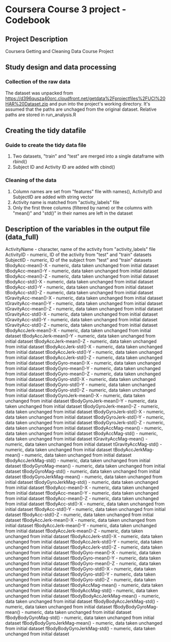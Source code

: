 # Coursera Course 3 project - Codebook
## Project Description
Coursera Getting and Cleaning Data Course Project

## Study design and data processing

### Collection of the raw data
The dataset was unpacked from https://d396qusza40orc.cloudfront.net/getdata%2Fprojectfiles%2FUCI%20HAR%20Dataset.zip
and pun into the project's working directory. It's assumed that the paths are unchaged from the original dataset. Relative paths are stored in run_analysis.R

## Creating the tidy datafile

### Guide to create the tidy data file
1. Two datasets, "train" and "test" are merged into a single dataframe with rbind()
2. Subject ID and Activity ID are added with cbind()

### Cleaning of the data
1. Column names are set from "features" file with names(), ActivityID and SubjectID are added with string vector
2. Activity name is matched from "activity_labels" file
3. Only the first three columns (filtered by name) or the columns with "mean()" and "std()" in their names are left in the dataset

## Description of the variables in the output file (data_full)
ActivityName - character, name of the activity from "activity_labels" file
ActivityID - numeric, ID of the activity from "test" and "train" datasets
SubjectID - numeric, ID of the subject from "test" and "train" datasets
tBodyAcc-mean()-X - numeric, data taken unchanged from initial dataset
tBodyAcc-mean()-Y - numeric, data taken unchanged from initial dataset
tBodyAcc-mean()-Z - numeric, data taken unchanged from initial dataset
tBodyAcc-std()-X - numeric, data taken unchanged from initial dataset
tBodyAcc-std()-Y - numeric, data taken unchanged from initial dataset
tBodyAcc-std()-Z - numeric, data taken unchanged from initial dataset
tGravityAcc-mean()-X - numeric, data taken unchanged from initial dataset
tGravityAcc-mean()-Y - numeric, data taken unchanged from initial dataset
tGravityAcc-mean()-Z - numeric, data taken unchanged from initial dataset
tGravityAcc-std()-X - numeric, data taken unchanged from initial dataset
tGravityAcc-std()-Y - numeric, data taken unchanged from initial dataset
tGravityAcc-std()-Z - numeric, data taken unchanged from initial dataset
tBodyAccJerk-mean()-X - numeric, data taken unchanged from initial dataset
tBodyAccJerk-mean()-Y - numeric, data taken unchanged from initial dataset
tBodyAccJerk-mean()-Z - numeric, data taken unchanged from initial dataset
tBodyAccJerk-std()-X - numeric, data taken unchanged from initial dataset
tBodyAccJerk-std()-Y - numeric, data taken unchanged from initial dataset
tBodyAccJerk-std()-Z - numeric, data taken unchanged from initial dataset
tBodyGyro-mean()-X - numeric, data taken unchanged from initial dataset
tBodyGyro-mean()-Y - numeric, data taken unchanged from initial dataset
tBodyGyro-mean()-Z - numeric, data taken unchanged from initial dataset
tBodyGyro-std()-X - numeric, data taken unchanged from initial dataset
tBodyGyro-std()-Y - numeric, data taken unchanged from initial dataset
tBodyGyro-std()-Z - numeric, data taken unchanged from initial dataset
tBodyGyroJerk-mean()-X - numeric, data taken unchanged from initial dataset
tBodyGyroJerk-mean()-Y - numeric, data taken unchanged from initial dataset
tBodyGyroJerk-mean()-Z - numeric, data taken unchanged from initial dataset
tBodyGyroJerk-std()-X - numeric, data taken unchanged from initial dataset
tBodyGyroJerk-std()-Y - numeric, data taken unchanged from initial dataset
tBodyGyroJerk-std()-Z - numeric, data taken unchanged from initial dataset
tBodyAccMag-mean() - numeric, data taken unchanged from initial dataset
tBodyAccMag-std() - numeric, data taken unchanged from initial dataset
tGravityAccMag-mean() - numeric, data taken unchanged from initial dataset
tGravityAccMag-std() - numeric, data taken unchanged from initial dataset
tBodyAccJerkMag-mean() - numeric, data taken unchanged from initial dataset
tBodyAccJerkMag-std() - numeric, data taken unchanged from initial dataset
tBodyGyroMag-mean() - numeric, data taken unchanged from initial dataset
tBodyGyroMag-std() - numeric, data taken unchanged from initial dataset
tBodyGyroJerkMag-mean() - numeric, data taken unchanged from initial dataset
tBodyGyroJerkMag-std() - numeric, data taken unchanged from initial dataset
fBodyAcc-mean()-X - numeric, data taken unchanged from initial dataset
fBodyAcc-mean()-Y - numeric, data taken unchanged from initial dataset
fBodyAcc-mean()-Z - numeric, data taken unchanged from initial dataset
fBodyAcc-std()-X - numeric, data taken unchanged from initial dataset
fBodyAcc-std()-Y - numeric, data taken unchanged from initial dataset
fBodyAcc-std()-Z - numeric, data taken unchanged from initial dataset
fBodyAccJerk-mean()-X - numeric, data taken unchanged from initial dataset
fBodyAccJerk-mean()-Y - numeric, data taken unchanged from initial dataset
fBodyAccJerk-mean()-Z - numeric, data taken unchanged from initial dataset
fBodyAccJerk-std()-X - numeric, data taken unchanged from initial dataset
fBodyAccJerk-std()-Y - numeric, data taken unchanged from initial dataset
fBodyAccJerk-std()-Z - numeric, data taken unchanged from initial dataset
fBodyGyro-mean()-X - numeric, data taken unchanged from initial dataset
fBodyGyro-mean()-Y - numeric, data taken unchanged from initial dataset
fBodyGyro-mean()-Z - numeric, data taken unchanged from initial dataset
fBodyGyro-std()-X - numeric, data taken unchanged from initial dataset
fBodyGyro-std()-Y - numeric, data taken unchanged from initial dataset
fBodyGyro-std()-Z - numeric, data taken unchanged from initial dataset
fBodyAccMag-mean() - numeric, data taken unchanged from initial dataset
fBodyAccMag-std() - numeric, data taken unchanged from initial dataset
fBodyBodyAccJerkMag-mean() - numeric, data taken unchanged from initial dataset
fBodyBodyAccJerkMag-std() - numeric, data taken unchanged from initial dataset
fBodyBodyGyroMag-mean() - numeric, data taken unchanged from initial dataset
fBodyBodyGyroMag-std() - numeric, data taken unchanged from initial dataset
fBodyBodyGyroJerkMag-mean() - numeric, data taken unchanged from initial dataset
fBodyBodyGyroJerkMag-std() - numeric, data taken unchanged from initial dataset
